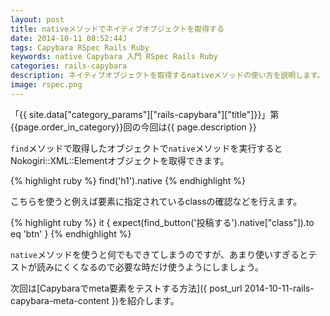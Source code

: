 ```yaml
---
layout: post
title: nativeメソッドでネイティブオブジェクトを取得する
date: 2014-10-11 08:52:44J
tags: Capybara RSpec Rails Ruby
keywords: native Capybara 入門 RSpec Rails Ruby
categories: rails-capybara
description: ネイティブオブジェクトを取得するnativeメソッドの使い方を説明します。
image: rspec.png
---
```


「{{ site.data["category_params"]["rails-capybara"]["title"]}}」第{{page.order_in_category}}回の今回は{{ page.description }}

`find`メソッドで取得したオブジェクトで`native`メソッドを実行するとNokogiri::XML::Elementオブジェクトを取得できます。

{% highlight ruby %}
find('h1').native
{% endhighlight %}

こちらを使うと例えば要素に指定されているclassの確認などを行えます。

{% highlight ruby %}
it { expect(find_button('投稿する').native["class"]).to eq 'btn' }
{% endhighlight %}

`native`メソッドを使うと何でもできてしまうのですが、あまり使いすぎるとテストが読みにくくなるので必要な時だけ使うようにしましょう。

次回は[Capybaraでmeta要素をテストする方法]({ post_url 2014-10-11-rails-capybara-meta-content })を紹介します。
